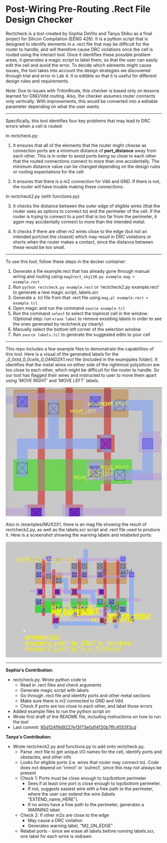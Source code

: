 # Post-Wiring Pre-Routing .Rect File Design Checker

Rectcheck is a tool created by Sophia DeVito and Tanya Shibu as a final project for Silicon Compilation (EENG 426). It is a python script that is designed to identify elements in a .rect file that may be difficult for the router to handle, and will therefore cause DRC violations once the cell is routed using the interact tool. Once it identifies these possible problem areas, it generates a magic script to label them, so that the user can easily edit the cell and avoid the error. To decide which elements might cause issues, the tool takes into account the design strategies we discovered through trial and error in Lab 4. It is editible so that it is useful for different design rules and requirements.

Note: Due to issues with TritonRoute, this checker is based only on lessons learned for GND/Vdd routing. Also, the checker assumes router connects only vertically. With improvements, this would be converted into a editable parameter depending on what the user wants. 

---
Specifically, this tool identifies four key problems that may lead to DRC errors when a cell is routed:

In rectcheck.py:

1. It ensures that all of the elements that the router might choose as connection ports are a minimum distance of **port_distance** away from each other. This is in order to avoid ports being so close to each other that the routed connections connect to more than one accidentally. The minimum distance value can be changed depending on the design rules or routing expectations for the cell. 

3. It ensures that there is a m2 connection for Vdd and GND. If there is not, the router will have trouble making these connections.

In rectcheck2.py (with functions.py)

3. It checks the distance between the outer edge of eligible wires (that the router sees as options to connect to) and the perimeter of the cell. If the router is trying to connect to a port that is too far from the perimeter, it again may accidentally connect to more than the intended metal. 

5. It checks if there are other m2 wires close to the edge (but not an intended port/not the closest) which may result in DRC violations or shorts when the router makes a contact, since the distance between these would be too small.  

---
To use this tool, follow these steps in the docker container:
1. Generate a file example.rect that has already gone through manual wiring and routing using `mag2rect_sky130.py example.mag > example.rect`
2. Run `python rectcheck.py example.rect` or 'rectcheck2.py example.rect' to generate a new magic script, labels.scr
3. Generate a .tcl file from that .rect file using `mag.pl example.rect > example.tcl`
4. Open magic and run the command `source example.tcl`
5. Run the command `select` to select the topmost cell in the window. (Optional step: run `erase label` to remove exsisting labels in order to see the ones gerenated by rectcheck.py clearly)
6. Manually select the bottom left corner of the selection window
7. Run `source labels.tcl` to generate the suggested edits to your cell
---
This repo includes a few example files to demonstrate the capabilities of this tool. Here is a visual of the generated labels for the  *_0_0std_0_0cells_0_0AND2X1.rect* file (included in the exampples folder). It identifies that the metal wires on either side of the rightmost polysilicon are too close to each other, which might be difficult for the router to handle. So our tool has flagged their wires and instructed to user to move them apart using 'MOVE RIGHT' and 'MOVE LEFT' labels.

![Labeled AND Cell](examples/LabeledAND.png)

Also in /examples/MUX2X1, there is an mag file showing the result of rectcheck2.py, as well as the labels.scr script and .rect file used to produce it. Here is a screenshot showing the warning labels and relabeled ports:

![Labeled MUX2X1 Cell](examples/MUX2X1/mux2x1_result.png)

---
**Sophia's Contribution:**
- rectcheck.py. Wrote python code to 
  - Read in .rect files and check arguments
  - Generate magic script with labels
  - Go through .rect file and identify ports and other metal sections
  - Make sure there is m2 connected to GND and Vdd
  - Check if ports are too close to each other, and label those errors
- Added example files to run the python script on
- Wrote first draft of the README file, including instructions on how to run the tool
- Last commit: [95d124f9d9227e13f73e0d14f20b7ffc4553f3cd](https://github.com/devitos-yale/eeng426final/tree/95d124f9d9227e13f73e0d14f20b7ffc4553f3cd)

**Tanya's Contribution:**
- Wrote rectcheck2.py and functions.py to add onto rectcheck.py. 
  - Parse .rect file to get unique I/O names for the cell, identify ports and obstacles, and other info
  - Looks for eligible ports (i.e. wires that router may connect to). Code does not depend on 'inrect' or 'outrect', since this may not always be present
  - Check 1: Ports must be close enough to top/bottom perimeter
      - Sees if at least one port is close enough to top/bottom perimeter. 
      - If not, suggests easiest wire with a free path to the perimeter, where the user can extend the wire (labels "EXTEND_name_HERE").
      - If no wires have a free path to the perimeter, generates a WARNING label.
  - Check 2: If other m2s are close to the edge
      - May cause a DRC violation
      - Generates warning label, "M2_ON_EDGE"
  - Relabel ports - since we erase all labels before running labels.scr, one label for each wrire is redrawn  
